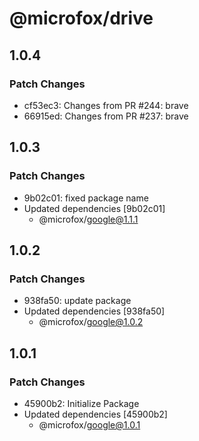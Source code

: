 # @microfox/drive

## 1.0.4

### Patch Changes

- cf53ec3: Changes from PR #244: brave
- 66915ed: Changes from PR #237: brave

## 1.0.3

### Patch Changes

- 9b02c01: fixed package name
- Updated dependencies [9b02c01]
  - @microfox/google@1.1.1

## 1.0.2

### Patch Changes

- 938fa50: update package
- Updated dependencies [938fa50]
  - @microfox/google@1.0.2

## 1.0.1

### Patch Changes

- 45900b2: Initialize Package
- Updated dependencies [45900b2]
  - @microfox/google@1.0.1
